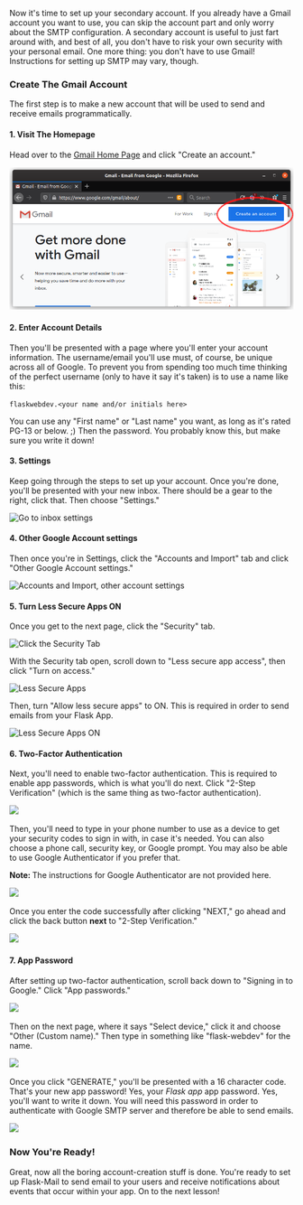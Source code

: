 Now it's time to set up your secondary account. If you already have a Gmail account you want to use, you can skip the account  part and only worry about the SMTP configuration. A secondary account is useful to just fart around with, and best of all, you don't have to risk your own security with your personal email. One more thing: you don't have to use Gmail! Instructions for setting up SMTP may vary, though.

### Create The Gmail Account

The first step is to make a new account that will be used to send and receive emails programmatically.

#### 1. Visit The Homepage

Head over to the <a href="https://www.google.com/gmail/about/" target="_blank">Gmail Home Page</a> and click "Create an account."

![Gmail home page](../images/gmail/gmail1_home_marked.png)

#### 2. Enter Account Details

Then you'll be presented with a page where you'll enter your account information. The username/email you'll use must, of course, be unique across all of Google. To prevent you from spending too much time thinking of the perfect username (only to have it say it's taken) is to use a name like this:

```flaskwebdev.<your name and/or initials here>```

You can use any "First name" or "Last name" you want, as long as it's rated PG-13 or below. ;) Then the password. You probably know this, but make sure you write it down!

#### 3. Settings

Keep going through the steps to set up your account. Once you're done, you'll be presented with your new inbox. There should be a gear to the right, click that. Then choose "Settings."

![Go to inbox settings](../images/gmail/gmail2b_inbox_settings_marked.png)

#### 4. Other Google Account settings

Then once you're in Settings, click the "Accounts and Import" tab and click "Other Google Account settings."

![Accounts and Import, other account settings](../images/gmail/gmail3_other_settings_marked.png)

#### 5. Turn Less Secure Apps ON

Once you get to the next page, click the "Security" tab.

![Click the Security Tab](../images/gmail/gmail4_security.png)

With the Security tab open, scroll down to "Less secure app access", then click "Turn on access."

![Less Secure Apps](../images/gmail/gmail5_less_secure.png)

Then, turn "Allow less secure apps" to ON. This is required in order to send emails from your Flask App.

![Less Secure Apps ON](../images/gmail/gmail6_less_secure_ON.png)

#### 6. Two-Factor Authentication

Next, you'll need to enable two-factor authentication. This is required to enable app passwords, which is what you'll do next. Click "2-Step Verification" (which is the same thing as two-factor authentication).

![](../images/gmail/gmail7_signing_in_2_step.png)

Then, you'll need to type in your phone number to use as a device to get your security codes to sign in with, in case it's needed. You can also choose a phone call, security key, or Google prompt. You may also be able to use Google Authenticator if you prefer that.

<div class="alert alert-warning" role="alert"><strong>Note: </strong>The instructions for Google Authenticator are not provided here.</div>

![](../images/gmail/gmail8_get_code.png)

Once you enter the code successfully after clicking "NEXT," go ahead and click the back button **next** to "2-Step Verification."

![](../images/gmail/gmail9_exit_2_step.png)

#### 7. App Password

After setting up two-factor authentication, scroll back down to "Signing in to Google." Click "App passwords."

![](../images/gmail/gmail10_signing_in_app_pw.png)

Then on the next page, where it says "Select device," click it and choose "Other (Custom name)." Then type in something like "flask-webdev" for the name.

![](../images/gmail/gmail11_app_pw_other.png)

Once you click "GENERATE," you'll be presented with a 16 character code. That's your new app password! Yes, your *Flask app* app password. Yes, you'll want to write it down. You will need this password in order to authenticate with Google SMTP server and therefore be able to send emails.

![](../images/gmail/gmail_12_generated_app_pw.png)

### Now You're Ready!

Great, now all the boring account-creation stuff is done. You're ready to set up Flask-Mail to send email to your users and receive notifications about events that occur within your app. On to the next lesson!